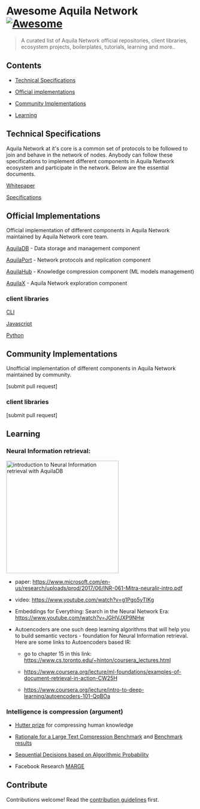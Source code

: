 # Awesome Aquila Network [![Awesome](https://awesome.re/badge.svg)](https://awesome.re)

> A curated list of Aquila Network official repositories, client libraries, ecosystem projects, boilerplates, tutorials, learning and more..




## Contents

- [Technical Specifications]()

- [Official implementations](#section)

- [Community Implementations]()

- [Learning](#another-section)

  

## Technical Specifications

Aquila Network at it's core is a common set of protocols to be followed to join and behave in the network of nodes. Anybody can follow these specifications to implement different components in Aquila Network ecosystem and participate in the network. Below are the essential documents.

[Whitepaper](https://github.com/Aquila-Network/whitepaper)

[Specifications](https://github.com/Aquila-Network/specs)



## Official Implementations

Official implementation of different components in Aquila Network maintained by Aquila Network core team.

[AquilaDB](https://github.com/Aquila-Network/AquilaDB) - Data storage and management component

[AquilaPort](https://github.com/Aquila-Network/AquilaPort) - Network protocols and replication component

[AquilaHub](https://github.com/Aquila-Network/AquilaHub) - Knowledge compression component (ML models management)

[AquilaX](https://aquila.network) - Aquila Network exploration component

### client libraries

[CLI]()

[Javascript](https://github.com/Aquila-Network/AquilaJS)

[Python](https://github.com/Aquila-Network/AquilaPy)



## Community Implementations

Unofficial implementation of different components in Aquila Network maintained by community.

[submit pull request]

### client libraries

[submit pull request]




## Learning

### Neural Information retrieval:

[<img alt="introduction to Neural Information retrieval with AquilaDB" src="http://img.youtube.com/vi/-VYpjpLXU5Q/0.jpg" width="300" />](http://www.youtube.com/watch?v=-VYpjpLXU5Q)

* paper: https://www.microsoft.com/en-us/research/uploads/prod/2017/06/INR-061-Mitra-neuralir-intro.pdf

* video: https://www.youtube.com/watch?v=g1Pgo5yTIKg

* Embeddings for Everything: Search in the Neural Network Era: https://www.youtube.com/watch?v=JGHVJXP9NHw
* Autoencoders are one such deep learning algorithms that will help you to build semantic vectors - foundation for Neural Information retrieval. Here are some links to Autoencoders based IR:
  * go to chapter 15 in this link: https://www.cs.toronto.edu/~hinton/coursera_lectures.html
  
  * https://www.coursera.org/lecture/ml-foundations/examples-of-document-retrieval-in-action-CW25H
  
  * https://www.coursera.org/lecture/intro-to-deep-learning/autoencoders-101-QqBOa
  
### Intelligence is compression (argument)

- [Hutter prize](http://prize.hutter1.net/) for compressing human knowledge

- [Rationale for a Large Text Compression Benchmark](http://mattmahoney.net/dc/rationale.html) and [Benchmark results](http://mattmahoney.net/dc/text.html)
- [Sequential Decisions based on Algorithmic Probability](http://www.hutter1.net/ai/uaibook.htm)
- Facebook Research [MARGE](https://arxiv.org/pdf/2006.15020.pdf)


## Contribute

Contributions welcome! Read the [contribution guidelines](contributing.md) first.

